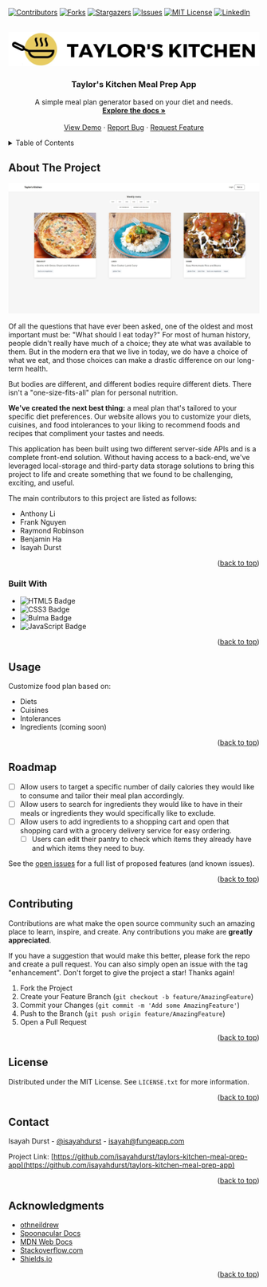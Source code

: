 <!-- Improved compatibility of back to top link: See: https://github.com/othneildrew/Best-README-Template/pull/73 -->

<a name="readme-top"></a>

<!--
*** Thanks for checking out the Best-README-Template. If you have a suggestion
*** that would make this better, please fork the repo and create a pull request
*** or simply open an issue with the tag "enhancement".
*** Don't forget to give the project a star!
*** Thanks again! Now go create something AMAZING! :D
-->

<!-- PROJECT SHIELDS -->
<!--
*** I'm using markdown "reference style" links for readability.
*** Reference links are enclosed in brackets [ ] instead of parentheses ( ).
*** See the bottom of this document for the declaration of the reference variables
*** for contributors-url, forks-url, etc. This is an optional, concise syntax you may use.
*** https://www.markdownguide.org/basic-syntax/#reference-style-links
-->

[![Contributors][contributors-shield]][contributors-url]
[![Forks][forks-shield]][forks-url]
[![Stargazers][stars-shield]][stars-url]
[![Issues][issues-shield]][issues-url]
[![MIT License][license-shield]][license-url]
[![LinkedIn][linkedin-shield]][linkedin-url]

<!-- PROJECT LOGO -->
<br />
<div align="center">
  <a href="https://github.com/isayahdurst/taylors-kitchen-meal-prep-app">
    <img src="./assets/images/brand-logo.png">
  </a>

<h3 align="center">Taylor's Kitchen Meal Prep App</h3>

  <p align="center">
    A simple meal plan generator based on your diet and needs.
    <br />
    <a href="https://github.com/isayahdurst/taylors-kitchen-meal-prep-app"><strong>Explore the docs »</strong></a>
    <br />
    <br />
    <a href="https://isayahdurst.github.io/taylors-kitchen-meal-prep-app/">View Demo</a>
    ·
    <a href="https://github.com/isayahdurst/taylors-kitchen-meal-prep-app/issues">Report Bug</a>
    ·
    <a href="https://github.com/isayahdurst/taylors-kitchen-meal-prep-app/issues">Request Feature</a>
  </p>
</div>

<!-- TABLE OF CONTENTS -->
<details>
  <summary>Table of Contents</summary>
  <ol>
    <li>
      <a href="#about-the-project">About The Project</a>
      <ul>
        <li><a href="#built-with">Built With</a></li>
      </ul>
    </li>
    <li><a href="#usage">Usage</a></li>
    <li><a href="#roadmap">Roadmap</a></li>
    <li><a href="#contributing">Contributing</a></li>
    <li><a href="#license">License</a></li>
    <li><a href="#contact">Contact</a></li>
    <li><a href="#acknowledgments">Acknowledgments</a></li>
  </ol>
</details>

<!-- ABOUT THE PROJECT -->

## About The Project

[![Taylor's Kitchen][product-screenshot]](https://example.com)

Of all the questions that have ever been asked, one of the oldest and most important must be: "What should I eat today?" For most of human history, people didn't really have much of a choice; they ate what was available to them. But in the modern era that we live in today, we do have a choice of what we eat, and those choices can make a drastic difference on our long-term health.

But bodies are different, and different bodies require different diets. There isn't a "one-size-fits-all" plan for personal nutrition.

<b>We've created the next best thing:</b> a meal plan that's tailored to your specific diet preferences. Our website allows you to customize your diets, cuisines, and food intolerances to your liking to recommend foods and recipes that compliment your tastes and needs.

This application has been built using two different server-side APIs and is a complete front-end solution. Without having access to a back-end, we've leveraged local-storage and third-party data storage solutions to bring this project to life and create something that we found to be challenging, exciting, and useful.

The main contributors to this project are listed as follows:

-   Anthony Li
-   Frank Nguyen
-   Raymond Robinson
-   Benjamin Ha
-   Isayah Durst

<p align="right">(<a href="#readme-top">back to top</a>)</p>

### Built With

-   ![HTML5 Badge](https://img.shields.io/badge/HTML5-E34F26?logo=html5&logoColor=fff&style=for-the-badge)
-   ![CSS3 Badge](https://img.shields.io/badge/CSS3-1572B6?logo=css3&logoColor=fff&style=for-the-badge)
-   ![Bulma Badge](https://img.shields.io/badge/Bulma-00D1B2?logo=bulma&logoColor=fff&style=for-the-badge)
-   ![JavaScript Badge](https://img.shields.io/badge/JavaScript-F7DF1E?logo=javascript&logoColor=000&style=for-the-badge)

<p align="right">(<a href="#readme-top">back to top</a>)</p>

<!-- GETTING STARTED -->

## Usage

Customize food plan based on:

-   Diets
-   Cuisines
-   Intolerances
-   Ingredients (coming soon)

<p align="right">(<a href="#readme-top">back to top</a>)</p>

<!-- ROADMAP -->

## Roadmap

-   [ ] Allow users to target a specific number of daily calories they would like to consume and tailor their meal plan accordingly.
-   [ ] Allow users to search for ingredients they would like to have in their meals or ingredients they would specifically like to exclude.
-   [ ] Allow users to add ingredients to a shopping cart and open that shopping card with a grocery delivery service for easy ordering.
    -   [ ] Users can edit their pantry to check which items they already have and which items they need to buy.

See the [open issues](https://github.com/isayahdurst/taylors-kitchen-meal-prep-app/issues) for a full list of proposed features (and known issues).

<p align="right">(<a href="#readme-top">back to top</a>)</p>

<!-- CONTRIBUTING -->

## Contributing

Contributions are what make the open source community such an amazing place to learn, inspire, and create. Any contributions you make are **greatly appreciated**.

If you have a suggestion that would make this better, please fork the repo and create a pull request. You can also simply open an issue with the tag "enhancement".
Don't forget to give the project a star! Thanks again!

1. Fork the Project
2. Create your Feature Branch (`git checkout -b feature/AmazingFeature`)
3. Commit your Changes (`git commit -m 'Add some AmazingFeature'`)
4. Push to the Branch (`git push origin feature/AmazingFeature`)
5. Open a Pull Request

<p align="right">(<a href="#readme-top">back to top</a>)</p>

<!-- LICENSE -->

## License

Distributed under the MIT License. See `LICENSE.txt` for more information.

<p align="right">(<a href="#readme-top">back to top</a>)</p>

<!-- CONTACT -->

## Contact

Isayah Durst - [@isayahdurst](https://twitter.com/isayahdurst) - isayah@fungeapp.com

Project Link: [https://github.com/isayahdurst/taylors-kitchen-meal-prep-app](https://github.com/isayahdurst/taylors-kitchen-meal-prep-app)

<p align="right">(<a href="#readme-top">back to top</a>)</p>

<!-- ACKNOWLEDGMENTS -->

## Acknowledgments

-   [othneildrew](https://github.com/othneildrew/Best-README-Template/blob/master/BLANK_README.md)
-   [Spoonacular Docs](https://spoonacular.com/food-api/docs)
-   [MDN Web Docs](https://developer.mozilla.org/en-US/docs/Web/API/Event/stopPropagation)
-   [Stackoverflow.com](https://stackoverflow.com/questions/1223354/undo-git-pull-how-to-bring-repos-to-old-state)
-   [Shields.io](https://shields.io/)

<p align="right">(<a href="#readme-top">back to top</a>)</p>

<!-- MARKDOWN LINKS & IMAGES -->
<!-- https://www.markdownguide.org/basic-syntax/#reference-style-links -->

[contributors-shield]: https://img.shields.io/github/contributors/isayahdurst/taylors-kitchen-meal-prep-app.svg?style=for-the-badge
[contributors-url]: https://github.com/isayahdurst/taylors-kitchen-meal-prep-app/graphs/contributors
[forks-shield]: https://img.shields.io/github/forks/isayahdurst/taylors-kitchen-meal-prep-app.svg?style=for-the-badge
[forks-url]: https://github.com/isayahdurst/taylors-kitchen-meal-prep-app/network/members
[stars-shield]: https://img.shields.io/github/stars/isayahdurst/taylors-kitchen-meal-prep-app.svg?style=for-the-badge
[stars-url]: https://github.com/isayahdurst/taylors-kitchen-meal-prep-app/stargazers
[issues-shield]: https://img.shields.io/github/issues/isayahdurst/taylors-kitchen-meal-prep-app.svg?style=for-the-badge
[issues-url]: https://github.com/isayahdurst/taylors-kitchen-meal-prep-app/issues
[license-shield]: https://img.shields.io/github/license/isayahdurst/taylors-kitchen-meal-prep-app.svg?style=for-the-badge
[license-url]: https://github.com/isayahdurst/taylors-kitchen-meal-prep-app/blob/main/LICENSE.txt
[linkedin-shield]: https://img.shields.io/badge/-LinkedIn-black.svg?style=for-the-badge&logo=linkedin&colorB=555
[linkedin-url]: https://linkedin.com/in/isayah-durst-3b0395244
[product-screenshot]: ./assets/images/main.JPG
